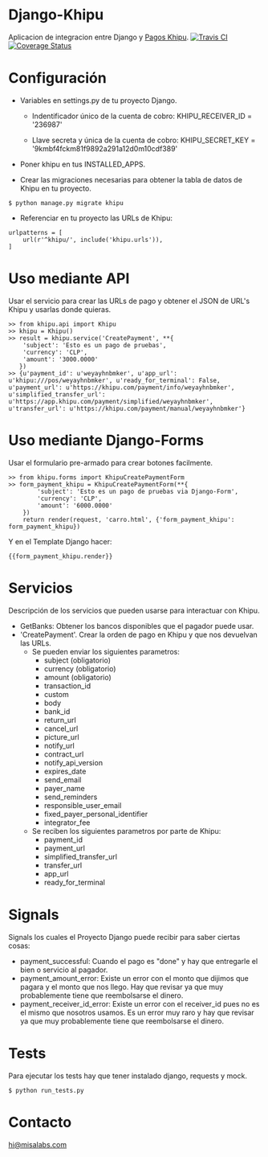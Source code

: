 Django-Khipu
==================

Aplicacion de integracion entre Django y [Pagos Khipu](https://khipu.com/).
[![Travis CI](https://travis-ci.org/misalabs/django-khipu.svg?branch=master)](https://travis-ci.org/felicesyforrados/django-webpay)
[![Coverage Status](https://coveralls.io/repos/github/felicesyforrados/django-webpay/badge.svg?branch=master)](https://coveralls.io/github/felicesyforrados/django-webpay?branch=master)


Configuración
==============

 * Variables en settings.py de tu proyecto Django.
     * Indentificador único de la cuenta de cobro:
  KHIPU_RECEIVER_ID = '236987'
  
     * Llave secreta y única de la cuenta de cobro:
  KHIPU_SECRET_KEY = '9kmbf4fckm81f9892a291a12d0m10cdf389'

 * Poner khipu en tus INSTALLED_APPS.

 * Crear las migraciones necesarias para obtener la tabla de datos de Khipu en tu proyecto.
```
$ python manage.py migrate khipu
```

 * Referenciar en tu proyecto las URLs de Khipu:
```
urlpatterns = [
    url(r'^khipu/', include('khipu.urls')),
]
```

Uso mediante API
================

Usar el servicio para crear las URLs de pago y obtener el JSON de URL's Khipu
y usarlas donde quieras.
```
>> from khipu.api import Khipu
>> khipu = Khipu()
>> result = khipu.service('CreatePayment', **{
    'subject': 'Esto es un pago de pruebas',
    'currency': 'CLP',
    'amount': '3000.0000'
   })
>> {u'payment_id': u'weyayhnbmker', u'app_url': u'khipu:///pos/weyayhnbmker', u'ready_for_terminal': False, u'payment_url': u'https://khipu.com/payment/info/weyayhnbmker', u'simplified_transfer_url': u'https://app.khipu.com/payment/simplified/weyayhnbmker', u'transfer_url': u'https://khipu.com/payment/manual/weyayhnbmker'}
```

Uso mediante Django-Forms
================

Usar el formulario pre-armado para crear botones facilmente.
```
>> from khipu.forms import KhipuCreatePaymentForm
>> form_payment_khipu = KhipuCreatePaymentForm(**{
        'subject': 'Esto es un pago de pruebas via Django-Form',
        'currency': 'CLP',
        'amount': '6000.0000'
    })
    return render(request, 'carro.html', {'form_payment_khipu': form_payment_khipu})
```
Y en el Template Django hacer:
```
{{form_payment_khipu.render}}
```

Servicios
=========
Descripción de los servicios que pueden usarse para interactuar con Khipu.

 * GetBanks: Obtener los bancos disponibles que el pagador puede usar.
 * 'CreatePayment'. Crear la orden de pago en Khipu y que nos devuelvan las URLs.
     * Se pueden enviar los siguientes parametros:
        * subject (obligatorio)
        * currency (obligatorio)
        * amount (obligatorio)
        * transaction_id
        * custom
        * body
        * bank_id
        * return_url
        * cancel_url
        * picture_url
        * notify_url
        * contract_url
        * notify_api_version
        * expires_date
        * send_email
        * payer_name
        * send_reminders
        * responsible_user_email
        * fixed_payer_personal_identifier
        * integrator_fee
     * Se reciben los siguientes parametros por parte de Khipu:
         * payment_id
         * payment_url
         * simplified_transfer_url
         * transfer_url
         * app_url
         * ready_for_terminal

Signals
======

Signals los cuales el Proyecto Django puede recibir para saber ciertas cosas:

 - payment_successful: Cuando el pago es "done" y hay que entregarle el bien o servicio al pagador.
 - payment_amount_error: Existe un error con el monto que dijimos que pagara y el monto que nos llego. Hay que revisar ya que muy probablemente tiene que reembolsarse el dinero.
 - payment_receiver_id_error: Existe un error con el receiver_id pues no es el mismo que nosotros usamos. Es un error muy raro y  hay que revisar ya que muy probablemente tiene que reembolsarse el dinero.

Tests
=====

Para ejecutar los tests hay que tener instalado django, requests y mock.
```
$ python run_tests.py
```

Contacto
========
hi@misalabs.com